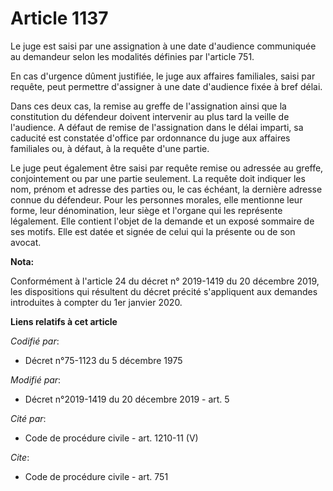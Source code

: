 # Article 1137

Le juge est saisi par une assignation à une date d'audience communiquée au demandeur selon les modalités définies par
l'article 751. 

En cas d'urgence dûment justifiée, le juge aux affaires familiales, saisi par requête, peut permettre d'assigner à une date
d'audience fixée à bref délai. 

Dans ces deux cas, la remise au greffe de l'assignation ainsi que la constitution du défendeur doivent intervenir au plus
tard la veille de l'audience. A défaut de remise de l'assignation dans le délai imparti, sa caducité est constatée d'office
par ordonnance du juge aux affaires familiales ou, à défaut, à la requête d'une partie. 

Le juge peut également être saisi par requête remise ou adressée au greffe, conjointement ou par une partie seulement. La
requête doit indiquer les nom, prénom et adresse des parties ou, le cas échéant, la dernière adresse connue du défendeur.
Pour les personnes morales, elle mentionne leur forme, leur dénomination, leur siège et l'organe qui les représente
légalement. Elle contient l'objet de la demande et un exposé sommaire de ses motifs. Elle est datée et signée de celui qui la
présente ou de son avocat.

**Nota:**

Conformément à l'article 24 du décret n° 2019-1419 du 20 décembre 2019, les dispositions qui résultent du décret précité
s'appliquent aux demandes introduites à compter du 1er janvier 2020.

**Liens relatifs à cet article**

_Codifié par_:

  - Décret n°75-1123 du 5 décembre 1975

_Modifié par_:

  - Décret n°2019-1419 du 20 décembre 2019 - art. 5

_Cité par_:

  - Code de procédure civile - art. 1210-11 (V)

_Cite_:

  - Code de procédure civile - art. 751
